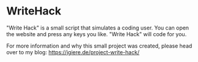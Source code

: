# WriteHack
"Write Hack" is a small script that simulates a coding user.
You can open the website and press any keys you like. "Write Hack" will code for you.

For more information and why this small project was created, please head over to my blog: https://jgiere.de/project-write-hack/
